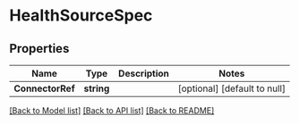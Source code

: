 # HealthSourceSpec

## Properties
Name | Type | Description | Notes
------------ | ------------- | ------------- | -------------
**ConnectorRef** | **string** |  | [optional] [default to null]

[[Back to Model list]](../README.md#documentation-for-models) [[Back to API list]](../README.md#documentation-for-api-endpoints) [[Back to README]](../README.md)

